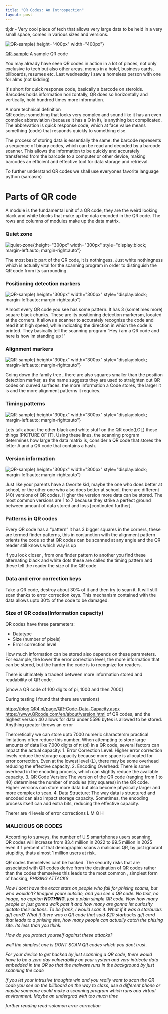 ```yaml
---
title: "QR Codes: An Introspection"
layout: post
---
```


tl;dr - Very cool piece of tech that allows very large data to be held in a very small space, comes in various sizes and versions.

![QR-sample](/assets/images/kanye.png){:height="400px" width="400px"}

[QR-sample](https://www.shutterstock.com/search/sample-QR-code) A sample QR code

You may already have seen QR codes in action in a lot of places, not only exclusive to tech but also other areas, menus in a hotel, business cards, billboards, resumes etc.
Last wednesday i saw a homeless person with one for alms (not kidding)
 
It's short for quick response code, basically a barcode on steroids.
Barcodes holds information horizontally, QR does so horizontally and vertically, hold hundred times more information.

A more technical definition<br>
QR codes: something that looks very complex and sound like it has an even complex abbreviation (because it has a Q in it), is anything but complicated. The abbrevation is quick response code, which at face value means something (code) that responds quickly to something else.

The process of storing data is essentially the same: the barcode represents a sequence of binary codes, which can be read and decoded by a barcode scanner. This allows the information to be quickly and accurately transferred from the barcode to a computer or other device, making barcodes an efficient and effective tool for data storage and retrieval.

To further understand QR codes we shall use everyones favorite language python (sarcasm)


<h1>Parts of QR code</h1>

A module is the fundamental unit of a QR code, they are the weird looking black and white blocks that make up the data encoded in the QR code.
The rows and columns of modules make up the data matrix.

<h3><b>Quiet zone</b></h3>

![quiet-zone](/assets/images/quiet-zone.png){:height="300px" width="300px" style="display:block; margin-left:auto; margin-right:auto"}

The most basic part of the QR code, it is nothingess. Just white nothingness which is actually vital for the scanning program in order to distinguish the QR code from its surrounding.

<h3><b>Positioning detection markers</b></h3>

![QR-sample](/assets/images/detection-marker.png){:height="300px" width="300px" style="display:block; margin-left:auto; margin-right:auto"}

Almost every QR code you see has some pattern. It has 3 (sometimes more) square black chunks.
These are its positioning detection markersm, located at the corners.
It allows a scanner to accurately recognize the code and read it at high speed, while indicating the direction in which the code is printed. They basically tell the scanning program “Hey i am a QR code and here is how im standing up !”

<h3><b>Alignment markers</b></h3>

![QR-sample](/assets/images/alignment-marker.png){:height="300px" width="300px" style="display:block; margin-left:auto; margin-right:auto"}

Going down the family tree , there are also squares smaller than the position detection marker, as the name suggests they are used to straighten out QR codes on curved surfaces. the more information a Code stores, the larger it is and the more alignment patterns it requires.

<h3><b>Timing patterns</b></h3>

![QR-sample](/assets/images/timing-marker.png){:height="300px" width="300px" style="display:block; margin-left:auto; margin-right:auto"}

Lets talk about the other black and white stuff on the QR code(LOL)
these things [PICTURE OF IT]. 
Using these lines, the scanning program determines how large the data matrix is, consider a QR code that stores the letter A and a QR code that contains a hash.

<h3><b>Version information</b></h3>

![QR-sample](/assets/images/version-info.png){:height="300px" width="300px" style="display:block; margin-left:auto; margin-right:auto"}

Just like your parents have a favorite kid, maybe the one who does better at school, or the other one who also does better at school, there are different (40) versions of QR codes. Higher the version more data can be stored. The most common versions are 1 to 7 because they strike a perfect ground between amount of data stored and loss [continuted further].


<h3><b>Patterns in QR codes</b></h3>

Every QR code has a “pattern” it has 3 bigger squares in the corners, these are termed finder patterns, this in conjunction with the alignment pattern orients the code so that QR codes can be scanned at any angle and the QR reader still knows which way is up

if you look closer , from one finder pattern to another you find these alternating black and white dots these are called the timing pattern and these tell the reader the size of the QR code

<h3><b>Data and error correction keys</b></h3>

Take a QR code, destroy about 30% of it and then try to scan it. It will still scan thanks to error correction keys. This mechanism contained with the data allows upto 30% of the code to be damaged.

<h3><b>Size of QR codes(Information capacity)</b></h3>

QR codes have three parameters:
* Datatype
* Size (number of pixels)
* Error correction level

How much information can be stored also depends on these parameters. For example, the lower the error correction level, the more information that can be stored, but the harder the code is to recognize for readers.

There is ultimately a tradeof between more information stored and readability of QR code.

[show a QR code of 100 digits of pi, 1000 and then 7000]

During testing I found that there are versions(

https://blog.QR4.nl/page/QR-Code-Data-Capacity.aspx
https://www.QRcode.com/en/about/version.html
 of QR codes, and the highest version 40 allows for data under 5596 bytes is allowed to be stored. Anything greater throws an error

Theroretically we can store upto 7000 numeric charactersm practical limitations often reduce this number, When attempting to store large amounts of data like 7,000 digits of π (pi) in a QR code, several factors can impact the actual capacity:
    1. Error Correction Level: Higher error correction levels reduce the storage capacity because more space is allocated for error correction. Even at the lowest level (L), there may be some overhead reducing the effective capacity.
    2. Encoding Overhead: There is some overhead in the encoding process, which can slightly reduce the available capacity.
    3. QR Code Version: The version of the QR code (ranging from 1 to 40) determines the number of modules (tiny squares) in the QR code. Higher versions can store more data but also become physically larger and more complex to scan.
    4. Data Structure: The way data is structured and encoded can also impact storage capacity. Sometimes, the encoding process itself can add extra bits, reducing the effective capacity.

Therer are 4 levels of error corrections L M Q H

<h3><b>MALICIOUS QR CODES</b></h3>

According to surveys, the number of U.S smartphones users scanning QR codes will increase from 83.4 million in 2022 to 99.5 million in 2025
even if 1 percent of that demographic scans a malicious QR, by just ignorant stupidity, thats almost 1 million users at risk.

QR codes themselves cant be hacked. The security risks that are associated with QR codes derive from the destination of QR codes rather than the codes themselves
this leads to the most common , simplest form of hacking, <i>PHISING ATTACKS<i>

Now I dont have the exact stats on people who fall for phising scams, but who wouldn't?
Imagine youre outside, and you see a QR code. No text, no image, no caption <b>NOTHING</b>, just a plain simple QR  code. Now how many people ar just gonna walk past it and how many are gonna let curiosity dictate their actions. To be frank, I would scan it. What if it was a starbucks gift card?
What if there was a QR code that said $20 starbucks gift card that leads to a phising site, how many people can actually catch the phising site.
Its less than you think.


How do you protect yourself against these attacks?

well the simplest one is DONT SCAN QR codes which you dont trust.

For your device to get hacked by just scanning a QR code, there would have to be a zero day vulnerability on your system and very intricate data embedded in the QR so that the malware runs in the background by just scanning the code

if you let your intrusive thoughts win and you really want to scan the QR code you see on the billboard on the way to class, use a different phone or maybe someone could make a scanning program which runs ona virtual environment. Maybe an undergrad with too much time


further reading
reed-solomon error correction
